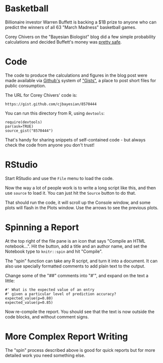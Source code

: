 Basketball
==========

Billionaire investor Warren Buffett is backing a $1B prize to 
anyone who can predict the winners of all 63 "March Madness"
basketball games.

Corey Chivers on the "Bayesian Biologist" blog did a few simple probability
calculations and decided Buffett's money was [pretty safe](http://bayesianbiologist.com/2014/01/22/whats-warren-buffetts-1-billion-basketball-bet-worth/).

Code
====

The code to produce the calculations and figures in the blog post
were made available via [Github's](http://www.github.com) system
of ["Gists"](https://gist.github.com/), a place to post short files
for public consumption.

The URL for Corey Chivers' code is:

```
https://gist.github.com/cjbayesian/8570444
```

You can run this directory from R, using `devtools`:

```
require(devtools)
par(ask=TRUE)
source_gist("8570444")
```

That's handy for sharing snippets of self-contained code - but always check the
code from anyone you don't trust!


RStudio
=======

Start RStudio and use the `File` menu to load the code. 

Now the way a lot of people work is to write a long script like this, and then
use `source` to load it. You can just hit the `Source` button to do that.

That should run the code, it will scroll up the Console window, and some plots will 
flash in the Plots window. Use the arrows to see the previous plots.

Spinning a Report
=================

At the top right of the file pane is an icon that says "Compile an
HTML notebook...".  Hit the button, add a title and an author name,
and set the Notebook type to `knitr::spin` and hit "Compile".

The "spin" function can take any R script, and turn it into a document.
It can also use specially formatted comments to add plain text to the output.

Change some of the "##" comments into "#'", and expand on the text a little:

```
#' What is the expected value of an entry 
#' given a particular level of prediction accuracy?
expected_value(p=0.80)
expected_value(p=0.85)
```

Now re-compile the report. You should see that the text is now outside the code blocks, and without
comment signs.

More Complex Report Writing
===========================

The "spin" process described above is good for quick reports but for more detailed work you need
something else.

